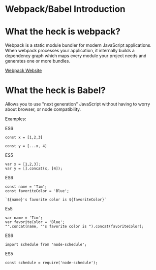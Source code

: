 # Webpack/Babel Introduction

# What the heck is webpack?

Webpack is a static module bundler for modern JavaScript applications. When webpack processes your application, it internally builds a dependency graph which maps every module your project needs and generates one or more bundles.

[Webpack Website](https://webpack.js.org/)


# What the heck is Babel?

Allows you to use "next generation" JavaScript without having to worry about browser, or node compatibility.

Examples:

ES6
```
const x = [1,2,3]

const y = [...x, 4]
```

ES5
```
var x = [1,2,3];
var y = [].concat(x, [4]);
```


ES6
```
const name = 'Tim';
const favoriteColor = 'Blue';

`${name}'s favorite color is ${favoriteColor}`
```

Es5
```
var name = 'Tim';
var favoriteColor = 'Blue';
"".concat(name, "'s favorite color is ").concat(favoriteColor);
```

ES6
```
import schedule from 'node-schedule';
```

ES5
```
const schedule = require('node-schedule');
```
